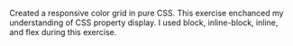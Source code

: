 Created a responsive color grid in pure CSS.  This exercise enchanced my understanding of 
CSS property display.  I used block, inline-block, inline, and flex during this exercise.